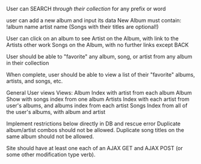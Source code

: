 User can SEARCH *through* *their* *collection* for any prefix or word

user can add a new album and input its data
    New Album must contain: 
      !album name
      artist name (Songs with their titles are optional!)

User can click on an album to see 
    Artist on the Album, with link to the Artists other work
    Songs on the Album, with no further links except BACK

User should be able to "favorite" any 
  album, song, or artist from any album in their collection 

When complete, user should be able to view 
a list of their "favorite" albums, artists, and songs, etc.

General User views
Views:
  Album Index with artist from each album
  Album Show with songs index from one album
  Artists Index with each artist from user's albums, 
    and albums index from each artist
  Songs Index from all of the user's albums, with album and artist

Implement restrictions below directly in DB and rescue error
  Duplicate album/artist combos should not be allowed.
  Duplicate song titles on the same album should not be allowed. 

Site should have at least one each of 
  an AJAX GET 
  and AJAX POST (or some other modification type verb).


